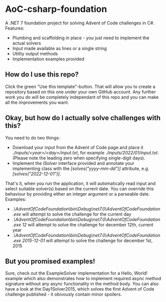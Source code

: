 # AoC-csharp-foundation
A .NET 7 foundation project for solving Advent of Code challenges in C#.
Features:
- Plumbing and scaffolding in place - you just need to implement the actual solvers
- Input made available as lines or a single string
- Utility output methods
- Implementation examples provided

## How do I use this repo?
Click the green "Use this template"-button. That will allow you to create a repository based on this one under your own GitHub account. Any further work you do will be completely independant of this repo and you can make all the improvements you want.

## Okay, but how do I actually solve challenges with this?
You need to do two things:
- Download your input from the Advent of Code page and place it *./inputs/\<year\>/\<day\>/input.txt*, for example *./inputs/2022/01/input.txt*. (Please note the leading zero when specifying single-digit days).
- Implement the *ISolver* interface provided and annotate your implementing class with the *[solves("yyyy-mm-dd")]* attribute, e.g. *[solves("2022-12-01")]*.

That's it, when you run the application, it will automatically read input and select suitable solver(s) based on the current date. You can override this behaviour by providing either an integer argument or a parseable date. Examples:
- *.\AdventOfCodeFoundation\bin\Debug\net7.0\AdventOfCodeFoundation.exe* will attempt to solve the challenge for the current day
- *.\AdventOfCodeFoundation\bin\Debug\net7.0\AdventOfCodeFoundation.exe 12* will attempt to solve the challenge for december 12th, current year
- *.\AdventOfCodeFoundation\bin\Debug\net7.0\AdventOfCodeFoundation.exe 2015-12-01* will attempt to solve the challenge for december 1st, 2015

## But you promised examples!
Sure, check out the ExampleSolver implementation for a Hello, World! example which also demonstrates how to implement required async method signature without any async functionality in the method body. You can also have a look at the Day1Solver2015, which solves the first Advent of Code challenge published - it obivously contain minor spoilers.
